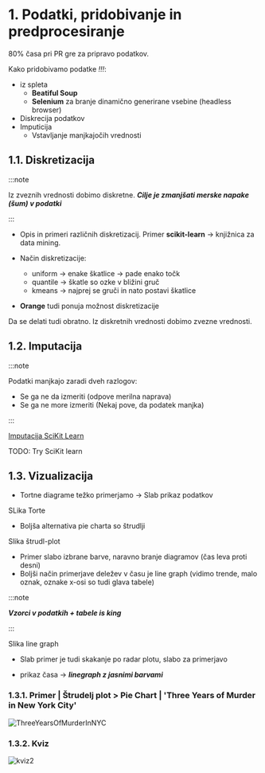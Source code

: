 # 1. Podatki, pridobivanje in predprocesiranje

80% časa pri PR gre za pripravo podatkov.

Kako pridobivamo podatke _!!!_:

- iz spleta
  - **Beatiful Soup**
  - **Selenium** za branje dinamično generirane vsebine (headless browser)
- Diskrecija podatkov
- Imputicija
  - Vstavljanje manjkajočih vrednosti

## 1.1. Diskretizacija

:::note

Iz zveznih vrednosti dobimo diskretne. **_Cilje je zmanjšati merske napake (šum) v podatki_**

:::

- Opis in primeri različnih diskretizacij. Primer **scikit-learn** -> knjižnica za data mining.

- Način diskretizacije:
  - uniform -> enake škatlice -> pade enako točk
  - quantile -> škatle so ozke v bližini gruč
  - kmeans -> najprej se gruči in nato postavi škatlice
- **Orange** tudi ponuja možnost diskretizacije

Da se delati tudi obratno. Iz diskretnih vrednosti dobimo zvezne vrednosti.

## 1.2. Imputacija

:::note

Podatki manjkajo zaradi dveh razlogov:

- Se ga ne da izmeriti (odpove merilna naprava)
- Se ga ne more izmeriti (Nekaj pove, da podatek manjka)

:::

[Imputacija SciKit Learn](https://scikit-learn.org/stable/modules/impute.html "Imputacija")

TODO: Try SciKit learn

## 1.3. Vizualizacija

- Tortne diagrame težko primerjamo -> Slab prikaz podatkov

SLika Torte

- Boljša alternativa pie charta so štrudlji

Slika štrudl-plot

- Primer slabo izbrane barve, naravno branje diagramov (čas leva proti desni)
- Boljši način primerjave deležev v času je line graph (vidimo trende, malo oznak, oznake x-osi so tudi glava tabele)

:::note

**_Vzorci v podatkih + tabele is king_**

:::

Slika line graph

- Slab primer je tudi skakanje po radar plotu, slabo za primerjavo

- prikaz časa -> **_linegraph z jasnimi barvami_**

### 1.3.1. Primer | Štrudelj plot > Pie Chart | 'Three Years of Murder in New York City'

![ThreeYearsOfMurderInNYC](/img/PR/2/threeYearOfN.jpg "štrudl")

### 1.3.2. Kviz

![kviz2](/img/PR/2/kviz2.png)
